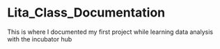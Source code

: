 # Lita_Class_Documentation
This is where I documented my first project while learning data analysis with the incubator hub

